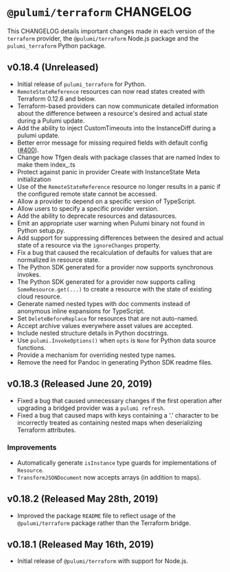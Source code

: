 # `@pulumi/terraform` CHANGELOG

This CHANGELOG details important changes made in each version of the
`terraform` provider, the `@pulumi/terraform` Node.js package and the
`pulumi_terraform` Python package.

## v0.18.4 (Unreleased)

- Initial release of `pulumi_terraform` for Python.
- `RemoteStateReference` resources can now read states created with Terraform 0.12.6 and below.
- Terraform-based providers can now communicate detailed information about the difference between a resource's desired and actual state during a Pulumi update.
- Add the ability to inject CustomTimeouts into the InstanceDiff during a pulumi update.
- Better error message for missing required fields with default config ([#400](https://github.com/pulumi/pulumi-terraform/issues/400)).
- Change how Tfgen deals with package classes that are named Index to make them index_.ts
- Protect against panic in provider Create with InstanceState Meta initialization
- Use of the `RemoteStateReference` resource no longer results in a panic if the configured remote state cannot be accessed.
- Allow a provider to depend on a specific version of TypeScript.
- Allow users to specify a specific provider version.
- Add the ability to deprecate resources and datasources.
- Emit an appropriate user warning when Pulumi binary not found in Python setup.py.
- Add support for suppressing differences between the desired and actual state of a resource via the `ignoreChanges` property.
- Fix a bug that caused the recalculation of defaults for values that are normalized in resource state.
- The Python SDK generated for a provider now supports synchronous invokes.
- The Python SDK generated for a provider now supports calling `SomeResource.get(...)` to create a
  resource with the state of existing cloud resource.
- Generate named nested types with doc comments instead of anonymous inline expansions for TypeScript.
- Set `DeleteBeforeReplace` for resources that are not auto-named.
- Accept archive values everywhere asset values are accepted.
- Include nested structure details in Python docstrings.
- Use `pulumi.InvokeOptions()` when `opts` is `None` for Python data source functions.
- Provide a mechanism for overriding nested type names.
- Remove the need for Pandoc in generating Python SDK readme files.

## v0.18.3 (Released June 20, 2019)

- Fixed a bug that caused unnecessary changes if the first operation after upgrading a bridged provider was a `pulumi refresh`.
- Fixed a bug that caused maps with keys containing a '.' character to be incorrectly treated as containing nested maps when deserializing Terraform attributes.

### Improvements

- Automatically generate `isInstance` type guards for implementations of `Resource`.
- `TransformJSONDocument` now accepts arrays (in addition to maps).

## v0.18.2 (Released May 28th, 2019)

- Improved the package `README` file to reflect usage of the `@pulumi/terraform`
  package rather than the Terraform bridge.

## v0.18.1 (Released May 16th, 2019)

- Initial release of `@pulumi/terraform` with support for Node.js.
